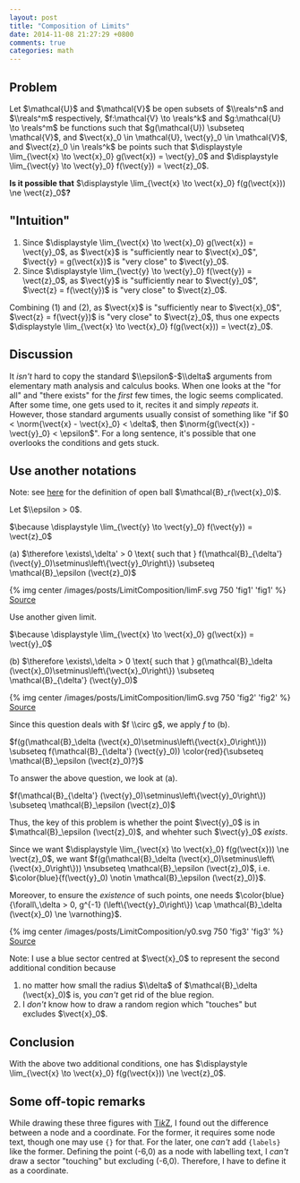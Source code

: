 ```yaml
---
layout: post
title: "Composition of Limits"
date: 2014-11-08 21:27:29 +0800
comments: true
categories: math
---
```


Problem
---

Let $\\mathcal\{U}$ and $\\mathcal\{V}$ be open subsets of $\\reals^n$
and $\\reals^m$ respectively, $f:\\mathcal\{V} \\to \\reals^k$ and
$g:\\mathcal\{U} \\to \\reals^m$ be functions such that
$g(\\mathcal\{U}) \\subseteq \\mathcal\{V}$, and $\\vect\{x}\_0 \\in
\\mathcal\{U}, \\vect\{y}\_0 \\in \\mathcal\{V}$, and $\\vect\{z}\_0
\\in \\reals^k$ be points such that $\\displaystyle
\\lim\_\{\\vect\{x} \\to \\vect\{x}\_0} g(\\vect\{x}) = \\vect\{y}\_0$
and $\\displaystyle \\lim\_\{\\vect\{y} \\to \\vect\{y}\_0}
f(\\vect\{y}) = \\vect\{z}\_0$.

**Is it possible that** $\\displaystyle \\lim\_\{\\vect\{x} \\to
\\vect\{x}\_0} f(g(\\vect\{x})) \\ne \\vect\{z}\_0$**?**

<!-- more -->

\"Intuition\"
---

1.  Since $\\displaystyle \\lim\_\{\\vect\{x} \\to \\vect\{x}\_0}
    g(\\vect\{x}) = \\vect\{y}\_0$, as $\\vect\{x}$ is \"sufficiently
    near to $\\vect\{x}\_0$\", $\\vect\{y} = g(\\vect\{x})$ is \"very
    close\" to $\\vect\{y}\_0$.
2.  Since $\\displaystyle \\lim\_\{\\vect\{y} \\to \\vect\{y}\_0}
    f(\\vect\{y}) = \\vect\{z}\_0$, as $\\vect\{y}$ is \"sufficiently
    near to $\\vect\{y}\_0$\", $\\vect\{z} = f(\\vect\{y})$ is \"very
    close\" to $\\vect\{z}\_0$.

Combining (1) and (2), as $\\vect\{x}$ is \"sufficiently near to
$\\vect\{x}\_0$\", $\\vect\{z} = f(\\vect\{y})$ is \"very close\" to
$\\vect\{z}\_0$, thus one expects $\\displaystyle \\lim\_\{\\vect\{x}
\\to \\vect\{x}\_0} f(g(\\vect\{x})) = \\vect\{z}\_0$.

Discussion
---

It *isn\'t* hard to copy the standard $\\epsilon$-$\\delta$ arguments
from elementary math analysis and calculus books. When one looks at
the \"for all\" and \"there exists\" for the *first* few times, the
logic seems complicated. After some time, one gets used to it, recites
it and simply *repeats* it. However, those standard arguments usually
consist of something like \"if $0 < \\norm\{\\vect\{x} -
\\vect\{x}\_0} < \\delta$, then $\\norm\{g(\\vect\{x}) -
\\vect\{y}\_0} < \\epsilon$\".  For a long sentence, it\'s possible
that one overlooks the conditions and gets stuck.

Use another notations
---

Note: see [here][pp] for the definition of open ball
$\\mathcal\{B}\_r(\\vect\{x}\_0)$.

Let $\\epsilon > 0$.

$\\because \\displaystyle \\lim\_\{\\vect\{y} \\to \\vect\{y}\_0}
f(\\vect\{y}) = \\vect\{z}\_0$

(a) $\\therefore \\exists\\,\\delta\' > 0 \\text\{ such that }
f(\\mathcal\{B}\_\{\\delta\'}
(\\vect\{y}\_0)\\setminus\\left\\\{\\vect\{y}\_0\\right\\}) \\subseteq
\\mathcal\{B}\_\\epsilon (\\vect\{z}\_0)$

{% img center /images/posts/LimitComposition/limF.svg 750 'fig1' 'fig1' %}
[Source](/downloads/code/LimitComposition/limF.tex)

Use another given limit.

$\\because \\displaystyle \\lim\_\{\\vect\{x} \\to \\vect\{x}\_0}
g(\\vect\{x}) = \\vect\{y}\_0$

(b) $\\therefore \\exists\\,\\delta > 0 \\text\{ such that }
g(\\mathcal\{B}\_\\delta
(\\vect\{x}\_0)\\setminus\\left\\\{\\vect\{x}\_0\\right\\}) \\subseteq
\\mathcal\{B}\_\{\\delta\'} (\\vect\{y}\_0)$

{% img center /images/posts/LimitComposition/limG.svg 750 'fig2' 'fig2' %}
[Source](/downloads/code/LimitComposition/limG.tex)

Since this question deals with $f \\circ g$, we apply $f$ to (b).

$f(g(\\mathcal\{B}\_\\delta
(\\vect\{x}\_0)\\setminus\\left\\\{\\vect\{x}\_0\\right\\}))
\\subseteq f(\\mathcal\{B}\_\{\\delta\'} (\\vect\{y}\_0))
\\color\{red}\{\\subseteq \\mathcal\{B}\_\\epsilon (\\vect\{z}\_0)?}$

To answer the above <span class="grp1">question</span>, we look at
(a).

$f(\\mathcal\{B}\_\{\\delta\'}
(\\vect\{y}\_0)\\setminus\\left\\\{\\vect\{y}\_0\\right\\}) \\subseteq
\\mathcal\{B}\_\\epsilon (\\vect\{z}\_0)$

Thus, the key of this problem is whether the point $\\vect\{y}\_0$ is
in $\\mathcal\{B}\_\\epsilon (\\vect\{z}\_0)$, and whehter such
$\\vect\{y}\_0$ *exists*.

Since we want $\\displaystyle \\lim\_\{\\vect\{x} \\to \\vect\{x}\_0}
f(g(\\vect\{x})) \\ne \\vect\{z}\_0$, we want
$f(g(\\mathcal\{B}\_\\delta
(\\vect\{x}\_0)\\setminus\\left\\\{\\vect\{x}\_0\\right\\}))
\\nsubseteq \\mathcal\{B}\_\\epsilon (\\vect\{z}\_0)$, i.e.
$\\color\{blue}\{f(\\vect\{y}\_0) \\notin \\mathcal\{B}\_\\epsilon
(\\vect\{z}\_0)}$.

Moreover, to ensure the *existence* of such points, one needs
$\\color\{blue}\{\\forall\\,\\delta > 0, g^\{-1}
(\\left\\\{\\vect\{y}\_0\\right\\}) \\cap \\mathcal\{B}\_\\delta
(\\vect\{x}\_0) \\ne \\varnothing}$.

{% img center /images/posts/LimitComposition/y0.svg 750 'fig3' 'fig3' %}
[Source](/downloads/code/LimitComposition/y0.tex)

Note: I use a <span class="grp2">blue sector</span> centred at
$\\vect\{x}\_0$ to represent the <span class="grp2">second additional
condition</span> because

1. no matter how small the radius $\\delta$ of $\\mathcal\{B}\_\\delta
(\\vect\{x}\_0)$ is, you *can't* get rid of the <span
class="grp2">blue region</span>.
2. I *don't* know how to draw a random region which "touches" but
excludes $\\vect\{x}\_0$.

Conclusion
---

With the above <span class="grp2">two additional conditions</span>,
one has $\\displaystyle \\lim\_\{\\vect\{x} \\to \\vect\{x}\_0}
f(g(\\vect\{x})) \\ne \\vect\{z}\_0$.

Some off-topic remarks
---

While drawing these three figures with [Ti*k*Z], I found out the
difference between a node and a coordinate.  For the former, it
requires some node text, though one may use `{}` for that.  For the
later, one *can't* add `{labels}` like the former.  Defining the point
(-6,0) as a node with labelling text, I *can't* draw a sector
"touching" but excluding (-6,0).  Therefore, I have to define it as a
coordinate.

[pp]: /blog/2014/06/18/definition-of-content-0-sets/#some-basic-definitions "Definition of Content 0 Sets"
[Ti*k*Z]: http://www.texample.net/tikz/
